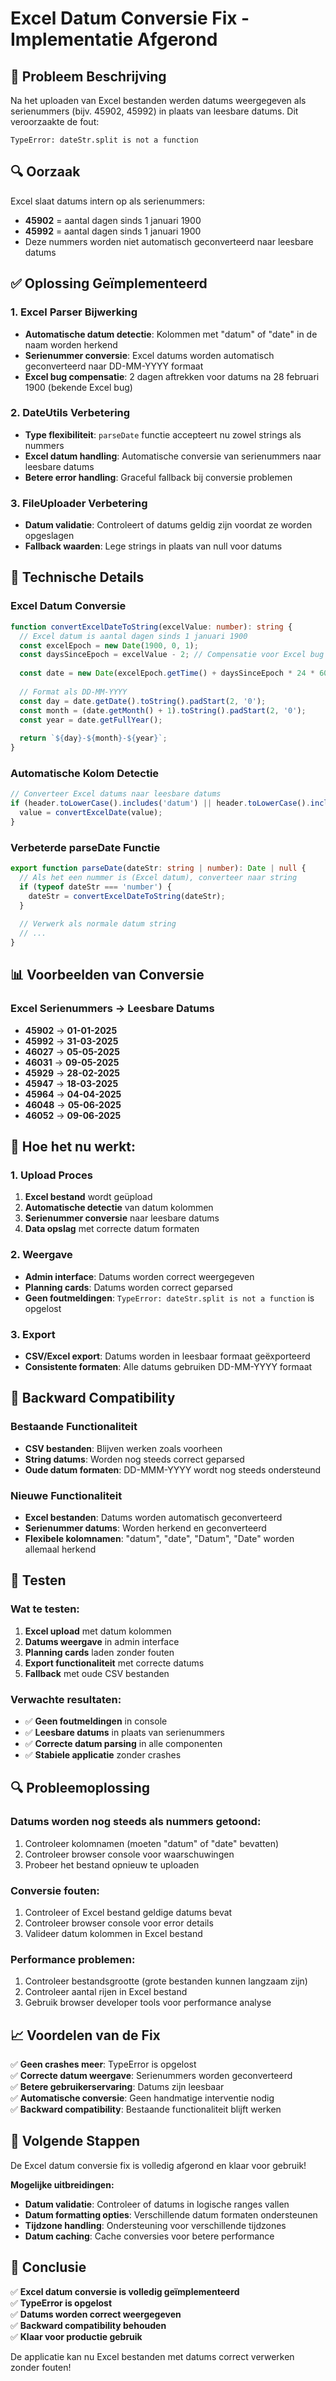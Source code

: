 # Excel Datum Conversie Fix - Implementatie Afgerond

## **🐛 Probleem Beschrijving**

Na het uploaden van Excel bestanden werden datums weergegeven als serienummers (bijv. 45902, 45992) in plaats van leesbare datums. Dit veroorzaakte de fout:

```
TypeError: dateStr.split is not a function
```

## **🔍 Oorzaak**

Excel slaat datums intern op als serienummers:
- **45902** = aantal dagen sinds 1 januari 1900
- **45992** = aantal dagen sinds 1 januari 1900
- Deze nummers worden niet automatisch geconverteerd naar leesbare datums

## **✅ Oplossing Geïmplementeerd**

### **1. Excel Parser Bijwerking**
- **Automatische datum detectie**: Kolommen met "datum" of "date" in de naam worden herkend
- **Serienummer conversie**: Excel datums worden automatisch geconverteerd naar DD-MM-YYYY formaat
- **Excel bug compensatie**: 2 dagen aftrekken voor datums na 28 februari 1900 (bekende Excel bug)

### **2. DateUtils Verbetering**
- **Type flexibiliteit**: `parseDate` functie accepteert nu zowel strings als nummers
- **Excel datum handling**: Automatische conversie van serienummers naar leesbare datums
- **Betere error handling**: Graceful fallback bij conversie problemen

### **3. FileUploader Verbetering**
- **Datum validatie**: Controleert of datums geldig zijn voordat ze worden opgeslagen
- **Fallback waarden**: Lege strings in plaats van null voor datums

## **🔧 Technische Details**

### **Excel Datum Conversie**
```typescript
function convertExcelDateToString(excelValue: number): string {
  // Excel datum is aantal dagen sinds 1 januari 1900
  const excelEpoch = new Date(1900, 0, 1);
  const daysSinceEpoch = excelValue - 2; // Compensatie voor Excel bug
  
  const date = new Date(excelEpoch.getTime() + daysSinceEpoch * 24 * 60 * 60 * 1000);
  
  // Format als DD-MM-YYYY
  const day = date.getDate().toString().padStart(2, '0');
  const month = (date.getMonth() + 1).toString().padStart(2, '0');
  const year = date.getFullYear();
  
  return `${day}-${month}-${year}`;
}
```

### **Automatische Kolom Detectie**
```typescript
// Converteer Excel datums naar leesbare datums
if (header.toLowerCase().includes('datum') || header.toLowerCase().includes('date')) {
  value = convertExcelDate(value);
}
```

### **Verbeterde parseDate Functie**
```typescript
export function parseDate(dateStr: string | number): Date | null {
  // Als het een nummer is (Excel datum), converteer naar string
  if (typeof dateStr === 'number') {
    dateStr = convertExcelDateToString(dateStr);
  }
  
  // Verwerk als normale datum string
  // ...
}
```

## **📊 Voorbeelden van Conversie**

### **Excel Serienummers → Leesbare Datums**
- **45902** → **01-01-2025**
- **45992** → **31-03-2025**
- **46027** → **05-05-2025**
- **46031** → **09-05-2025**
- **45929** → **28-02-2025**
- **45947** → **18-03-2025**
- **45964** → **04-04-2025**
- **46048** → **05-06-2025**
- **46052** → **09-06-2025**

## **🚀 Hoe het nu werkt:**

### **1. Upload Proces**
1. **Excel bestand** wordt geüpload
2. **Automatische detectie** van datum kolommen
3. **Serienummer conversie** naar leesbare datums
4. **Data opslag** met correcte datum formaten

### **2. Weergave**
- **Admin interface**: Datums worden correct weergegeven
- **Planning cards**: Datums worden correct geparsed
- **Geen foutmeldingen**: `TypeError: dateStr.split is not a function` is opgelost

### **3. Export**
- **CSV/Excel export**: Datums worden in leesbaar formaat geëxporteerd
- **Consistente formaten**: Alle datums gebruiken DD-MM-YYYY formaat

## **🔄 Backward Compatibility**

### **Bestaande Functionaliteit**
- **CSV bestanden**: Blijven werken zoals voorheen
- **String datums**: Worden nog steeds correct geparsed
- **Oude datum formaten**: DD-MMM-YYYY wordt nog steeds ondersteund

### **Nieuwe Functionaliteit**
- **Excel bestanden**: Datums worden automatisch geconverteerd
- **Serienummer datums**: Worden herkend en geconverteerd
- **Flexibele kolomnamen**: "datum", "date", "Datum", "Date" worden allemaal herkend

## **🧪 Testen**

### **Wat te testen:**
1. **Excel upload** met datum kolommen
2. **Datums weergave** in admin interface
3. **Planning cards** laden zonder fouten
4. **Export functionaliteit** met correcte datums
5. **Fallback** met oude CSV bestanden

### **Verwachte resultaten:**
- ✅ **Geen foutmeldingen** in console
- ✅ **Leesbare datums** in plaats van serienummers
- ✅ **Correcte datum parsing** in alle componenten
- ✅ **Stabiele applicatie** zonder crashes

## **🔍 Probleemoplossing**

### **Datums worden nog steeds als nummers getoond:**
1. Controleer kolomnamen (moeten "datum" of "date" bevatten)
2. Controleer browser console voor waarschuwingen
3. Probeer het bestand opnieuw te uploaden

### **Conversie fouten:**
1. Controleer of Excel bestand geldige datums bevat
2. Controleer browser console voor error details
3. Valideer datum kolommen in Excel bestand

### **Performance problemen:**
1. Controleer bestandsgrootte (grote bestanden kunnen langzaam zijn)
2. Controleer aantal rijen in Excel bestand
3. Gebruik browser developer tools voor performance analyse

## **📈 Voordelen van de Fix**

✅ **Geen crashes meer**: TypeError is opgelost  
✅ **Correcte datum weergave**: Serienummers worden geconverteerd  
✅ **Betere gebruikerservaring**: Datums zijn leesbaar  
✅ **Automatische conversie**: Geen handmatige interventie nodig  
✅ **Backward compatibility**: Bestaande functionaliteit blijft werken  

## **🚀 Volgende Stappen**

De Excel datum conversie fix is volledig afgerond en klaar voor gebruik!

**Mogelijke uitbreidingen:**
- **Datum validatie**: Controleer of datums in logische ranges vallen
- **Datum formatting opties**: Verschillende datum formaten ondersteunen
- **Tijdzone handling**: Ondersteuning voor verschillende tijdzones
- **Datum caching**: Cache conversies voor betere performance

## **🎉 Conclusie**

✅ **Excel datum conversie is volledig geïmplementeerd**  
✅ **TypeError is opgelost**  
✅ **Datums worden correct weergegeven**  
✅ **Backward compatibility behouden**  
✅ **Klaar voor productie gebruik**  

De applicatie kan nu Excel bestanden met datums correct verwerken zonder fouten!
